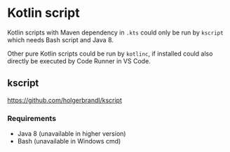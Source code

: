 # Kotlin script

Kotlin scripts with Maven dependency in `.kts` could only be run by `kscript` which needs Bash script and Java 8.

Other pure Kotlin scripts could be run by `kotlinc`, if installed could also directly be executed by Code Runner in VS Code.



## kscript

https://github.com/holgerbrandl/kscript

### Requirements
* Java 8 (unavailable in higher version)
* Bash (unavailable in Windows cmd)